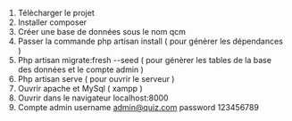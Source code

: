 1. Télècharger le projet
2. Installer composer
3. Créer une base de données sous le nom qcm
4. Passer la commande php artisan install ( pour génèrer les dépendances )
5. Php artisan migrate:fresh --seed ( pour génèrer les tables de la base des données et le compte admin )
6. Php artisan serve ( pour ouvrir le serveur )
7. Ouvrir apache et MySql ( xampp )
8. Ouvrir dans le navigateur localhost:8000
9. Compte admin username admin@quiz.com password 123456789
